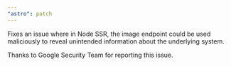 ```yaml
---
"astro": patch
---
```


Fixes an issue where in Node SSR, the image endpoint could be used maliciously to reveal unintended information about the underlying system.

Thanks to Google Security Team for reporting this issue.
